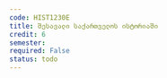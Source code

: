 ```yaml
---
code: HIST1230E
title: შესავალი საქართველოს ისტორიაში
credit: 6
semester: 
required: False
status: todo
---
```



